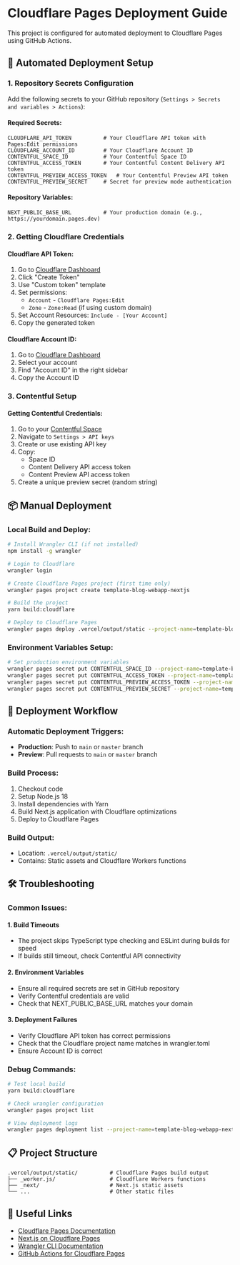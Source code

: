 # Cloudflare Pages Deployment Guide

This project is configured for automated deployment to Cloudflare Pages using GitHub Actions.

## 🚀 Automated Deployment Setup

### 1. Repository Secrets Configuration

Add the following secrets to your GitHub repository (`Settings > Secrets and variables > Actions`):

#### Required Secrets:
```
CLOUDFLARE_API_TOKEN          # Your Cloudflare API token with Pages:Edit permissions
CLOUDFLARE_ACCOUNT_ID         # Your Cloudflare Account ID
CONTENTFUL_SPACE_ID           # Your Contentful Space ID
CONTENTFUL_ACCESS_TOKEN       # Your Contentful Content Delivery API token
CONTENTFUL_PREVIEW_ACCESS_TOKEN   # Your Contentful Preview API token
CONTENTFUL_PREVIEW_SECRET     # Secret for preview mode authentication
```

#### Repository Variables:
```
NEXT_PUBLIC_BASE_URL          # Your production domain (e.g., https://yourdomain.pages.dev)
```

### 2. Getting Cloudflare Credentials

#### Cloudflare API Token:
1. Go to [Cloudflare Dashboard](https://dash.cloudflare.com/profile/api-tokens)
2. Click "Create Token"
3. Use "Custom token" template
4. Set permissions:
   - `Account` - `Cloudflare Pages:Edit`
   - `Zone` - `Zone:Read` (if using custom domain)
5. Set Account Resources: `Include - [Your Account]`
6. Copy the generated token

#### Cloudflare Account ID:
1. Go to [Cloudflare Dashboard](https://dash.cloudflare.com/)
2. Select your account
3. Find "Account ID" in the right sidebar
4. Copy the Account ID

### 3. Contentful Setup

#### Getting Contentful Credentials:
1. Go to your [Contentful Space](https://app.contentful.com/)
2. Navigate to `Settings > API keys`
3. Create or use existing API key
4. Copy:
   - Space ID
   - Content Delivery API access token
   - Content Preview API access token
5. Create a unique preview secret (random string)

## 📦 Manual Deployment

### Local Build and Deploy:
```bash
# Install Wrangler CLI (if not installed)
npm install -g wrangler

# Login to Cloudflare
wrangler login

# Create Cloudflare Pages project (first time only)
wrangler pages project create template-blog-webapp-nextjs

# Build the project
yarn build:cloudflare

# Deploy to Cloudflare Pages
wrangler pages deploy .vercel/output/static --project-name=template-blog-webapp-nextjs
```

### Environment Variables Setup:
```bash
# Set production environment variables
wrangler pages secret put CONTENTFUL_SPACE_ID --project-name=template-blog-webapp-nextjs
wrangler pages secret put CONTENTFUL_ACCESS_TOKEN --project-name=template-blog-webapp-nextjs
wrangler pages secret put CONTENTFUL_PREVIEW_ACCESS_TOKEN --project-name=template-blog-webapp-nextjs
wrangler pages secret put CONTENTFUL_PREVIEW_SECRET --project-name=template-blog-webapp-nextjs
```

## 🔄 Deployment Workflow

### Automatic Deployment Triggers:
- **Production**: Push to `main` or `master` branch
- **Preview**: Pull requests to `main` or `master` branch

### Build Process:
1. Checkout code
2. Setup Node.js 18
3. Install dependencies with Yarn
4. Build Next.js application with Cloudflare optimizations
5. Deploy to Cloudflare Pages

### Build Output:
- Location: `.vercel/output/static/`
- Contains: Static assets and Cloudflare Workers functions

## 🛠 Troubleshooting

### Common Issues:

#### 1. Build Timeouts
- The project skips TypeScript type checking and ESLint during builds for speed
- If builds still timeout, check Contentful API connectivity

#### 2. Environment Variables
- Ensure all required secrets are set in GitHub repository
- Verify Contentful credentials are valid
- Check that NEXT_PUBLIC_BASE_URL matches your domain

#### 3. Deployment Failures
- Verify Cloudflare API token has correct permissions
- Check that the Cloudflare project name matches in wrangler.toml
- Ensure Account ID is correct

### Debug Commands:
```bash
# Test local build
yarn build:cloudflare

# Check wrangler configuration
wrangler pages project list

# View deployment logs
wrangler pages deployment list --project-name=template-blog-webapp-nextjs
```

## 📋 Project Structure

```
.vercel/output/static/          # Cloudflare Pages build output
├── _worker.js/                 # Cloudflare Workers functions
├── _next/                      # Next.js static assets
└── ...                         # Other static files
```

## 🔗 Useful Links

- [Cloudflare Pages Documentation](https://developers.cloudflare.com/pages/)
- [Next.js on Cloudflare Pages](https://developers.cloudflare.com/pages/framework-guides/deploy-a-nextjs-site/)
- [Wrangler CLI Documentation](https://developers.cloudflare.com/workers/wrangler/)
- [GitHub Actions for Cloudflare Pages](https://github.com/cloudflare/pages-action)
